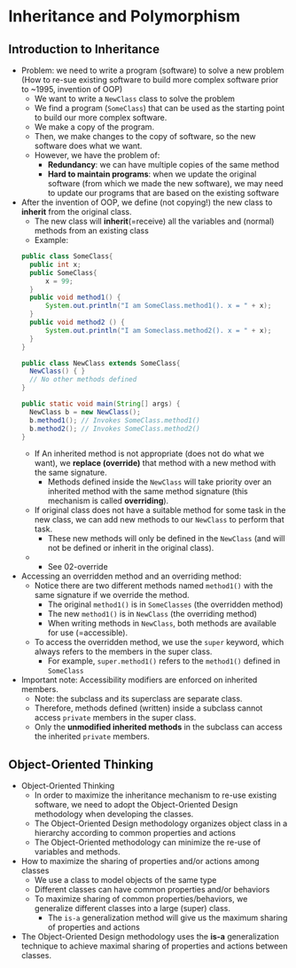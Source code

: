 # Inheritance and Polymorphism

## Introduction to Inheritance
- Problem: we need to write a program (software) to solve a new problem (How to re-sue existing software to build more complex software prior to ~1995, invention of OOP)
  - We want to write a `NewClass` class to solve the problem
  - We find a program (`SomeClass`) that can be used as the starting point to build our more complex software.
  - We make a copy of the program.
  - Then, we make changes to the copy of software, so the new software does what we want. 
  - However, we have the problem of: 
    - **Redundancy**: we can have multiple copies of the same method
    - **Hard to maintain programs**: when we update the original software (from which we made the new software), we may need to update our programs that are based on the existing software
- After the invention of OOP, we define (not copying!) the new class to **inherit** from the original class.
  - The new class will **inherit**(=receive) all the variables and (normal) methods from an existing class
  - Example:
  ```java
  public class SomeClass{
    public int x;
    public SomeClass{ 
        x = 99;
    }
    public void method1() {
        System.out.println("I am SomeClass.method1(). x = " + x);
    }
    public void method2 () {
        System.out.println("I am Someclass.method2(). x = " + x);
    }
  }
  ```
  ```java
  public class NewClass extends SomeClass{ 
    NewClass() { }
    // No other methods defined
  }
  ```
  ```java
  public static void main(String[] args) {
    NewClass b = new NewClass();
    b.method1(); // Invokes SomeClass.method1()
    b.method2(); // Invokes SomeClass.method2()
  }
  ```
  - If An inherited method is not appropriate (does not do what we want), we **replace (override)** that method with a new method with the same signature. 
    - Methods defined inside the `NewClass` will take priority over an inherited method with the same method signature (this mechanism is called **overriding**).
  - If original class does not have a suitable method for some task in the new class, we can add new methods to our `NewClass` to perform that task. 
    - These new methods will only be defined in the `NewClass` (and will not be defined or inherit in the original class). 
  - * See 02-override
- Accessing an overridden method and an overriding method: 
  - Notice there are two different methods named `method1()` with the same signature if we override the method.
    - The original `method1()` is in `SomeClasses` (the overridden method)
    - The new `method1()` is in `NewClass` (the overriding method)
    - When writing methods in `NewClass`, both methods are available for use (=accessible).
  - To access the overridden method, we use the `super` keyword, which always refers to the members in the super class. 
    - For example, `super.method1()` refers to the `method1()` defined in `SomeClass`
- Important note: Accessibility modifiers are enforced on inherited members.
  - Note: the subclass and its superclass are separate class. 
  - Therefore, methods defined (written) inside a subclass cannot access `private` members in the super class. 
  - Only the **unmodified inherited methods** in the subclass can access the inherited `private` members. 

## Object-Oriented Thinking
- Object-Oriented Thinking
  - In order to maximize the inheritance mechanism to re-use existing software, we need to adopt the Object-Oriented Design methodology when developing the classes.
  - The Object-Oriented Design methodology organizes object class in a hierarchy according to common properties and actions
  - The Object-Oriented methodology can minimize the re-use of variables and methods.
- How to maximize the sharing of properties and/or actions among classes
  - We use a class to model objects of the same type
  - Different classes can have common properties and/or behaviors
  - To maximize sharing of common properties/behaviors, we generalize different classes into a large (super) class.
    - The `is-a` generalization method will give us the maximum sharing of properties and actions
- The Object-Oriented Design methodology uses the **is-a** generalization technique to achieve maximal sharing of properties and actions between classes. 